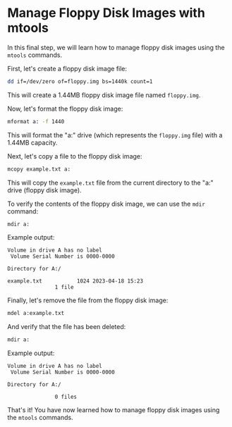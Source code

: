 # Manage Floppy Disk Images with mtools

In this final step, we will learn how to manage floppy disk images using the `mtools` commands.

First, let's create a floppy disk image file:

```bash
dd if=/dev/zero of=floppy.img bs=1440k count=1
```

This will create a 1.44MB floppy disk image file named `floppy.img`.

Now, let's format the floppy disk image:

```bash
mformat a: -f 1440
```

This will format the "a:" drive (which represents the `floppy.img` file) with a 1.44MB capacity.

Next, let's copy a file to the floppy disk image:

```bash
mcopy example.txt a:
```

This will copy the `example.txt` file from the current directory to the "a:" drive (floppy disk image).

To verify the contents of the floppy disk image, we can use the `mdir` command:

```bash
mdir a:
```

Example output:

```
Volume in drive A has no label
 Volume Serial Number is 0000-0000

Directory for A:/

example.txt           1024 2023-04-18 15:23
               1 file
```

Finally, let's remove the file from the floppy disk image:

```bash
mdel a:example.txt
```

And verify that the file has been deleted:

```bash
mdir a:
```

Example output:

```
Volume in drive A has no label
 Volume Serial Number is 0000-0000

Directory for A:/

               0 files
```

That's it! You have now learned how to manage floppy disk images using the `mtools` commands.
